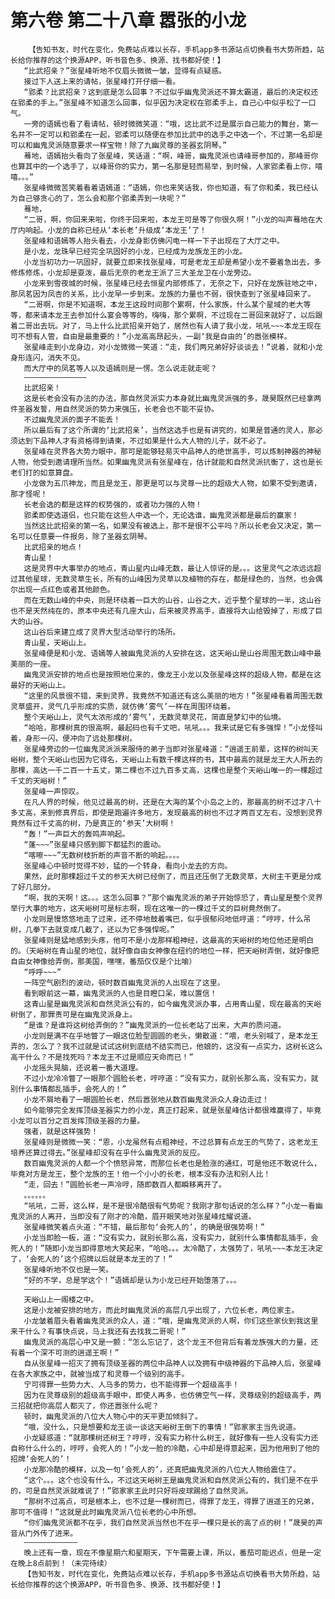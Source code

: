 # 第六卷 第二十八章 嚣张的小龙
        【告知书友，时代在变化，免费站点难以长存，手机app多书源站点切换看书大势所趋，站长给你推荐的这个换源APP，听书音色多、换源、找书都好使！】
       “比武招亲？”张星峰听地不仅眉头微微一皱，显得有点疑惑。
       接过下人送上来的请帖，张星峰打开仔细一看。
       “郢柔？比武招亲？这到底是怎么回事？不过似乎幽鬼灵派还不算太霸道，最后的决定权还在郢柔的手上。”张星峰不知道怎么回事，似乎因为决定权在郢柔手上，自己心中似乎松了一口气。
       一旁的语嫣也看了看请帖，顿时微微笑道：“哦，这比武不过是展示自己能力的舞台，第一名并不一定可以和郢柔在一起，郢柔可以随便在参加比武中的选手之中选一个，不过第一名却是可以和幽鬼灵派随意要求一样宝物！除了九幽灵尊的圣器玄阴琴。”
       蓦地，语嫣抬头看向了张星峰，笑话道：“啊，峰哥，幽鬼灵派也请峰哥参加的，那峰哥你也算其中的一个选手了，以峰哥你的实力，第一名那是轻而易举，到时候，人家郢柔看上你，嘻嘻。。。”
       张星峰微微苦笑着看着语嫣道：“语嫣，你也来笑话我，你也知道，有了你和柔，我已经认为自己够贪心的了，怎么会和那个郢柔弄到一块呢？”
       蓦地，
       “二哥，啊，你回来来啦，你终于回来啦，本龙王可是等了你很久啊！”小龙的叫声蓦地在大厅内响起。小龙的自称已经从‘本长老’升级成‘本龙王’了！
       张星峰和语嫣等人抬头看去，小龙身影仿佛闪电一样一下子出现在了大厅之中。
       是小龙，龙珠早已经完全巩固好的小龙，已经成为龙族龙王的小龙。
       小龙当初功力一巩固好，就要立即来找张星峰，可是老龙王却是希望小龙不要着急出去，多修炼修炼，小龙却是耍泼，最后无奈的老龙王派了三大圣龙卫在小龙旁边。
       小龙来到雪夜城的时候，张星峰已经去恒星内部修炼了，无奈之下，只好在龙族驻地之中，那凤茗因为凤杏的关系，比小龙早一步到来。龙族的力量也不弱，很快查到了张星峰回来了。
       “二哥啊，你是不知道啊，本龙王这段时间那个累啊，什么家族，什么某个星域的老大等等，都来请本龙王去参加什么宴会等等的，嗨嗨，那个累啊，不过现在二哥回来就好了，以后跟着二哥出去玩。对了，马上什么比武招亲开始了，居然也有人请了我小龙，吼吼~~~本龙王现在可不想有人管，自由是最重要的！”小龙高高昂起头，一副‘我是自由的’的嚣张模样。
       张星峰走到小龙身边，对小龙微微一笑道：“走，我们两兄弟好好谈谈去！”说着，就和小龙身形连闪，消失不见。
       而大厅中的凤茗等人以及语嫣则是一愣。怎么说走就走呢？
       ——————————————
       比武招亲！
       这是长老会没有办法的办法，那自然灵派实力本身就比幽鬼灵派强的多，晟昊既然已经拿两件圣器发誓，用自然灵派的势力来强压，长老会也不能不妥协。
       不过幽鬼灵派的面子不能丢！
       所以最后有了这个所谓的‘比武招亲’，当然这选手也是有讲究的，如果是普通的灵人，那必须达到下品神人才有资格得到请柬，不过如果是什么大人物的儿子，就不必了。
       张星峰在灵界各大势力眼中，那可是能够轻易灭中品神人的绝世高手，可以炼制神器的神秘人物，他受到邀请理所当然。如果幽鬼灵派有张星峰在，估计就能和自然灵派抗衡了，这也是长老们打的如意算盘。
       小龙做为五爪神龙，而且是龙王，那更是可以与灵尊一比的超级大人物，如果不受到邀请，那才怪呢！
       长老会选的都是这样的权势强的，或者功力强的人物！
       郢柔即使选道侣，也只能在这些人中选一个，无论选谁，幽鬼灵派都是最后的赢家！
       当然这比武招亲的第一名，如果没有被选上，那不是很不公平吗？所以长老会又决定，第一名可以任意要一件报务，除了圣器玄阴琴。
       比武招亲的地点！
       青山星！
       这是灵界中大事举办的地点，青山星内山峰无数，最让人惊讶的是。。。这里灵气之浓远远超过其他星球，无数灵草生长，所有的山峰因为灵草以及植物的存在，都是绿色的，当然，也会偶尔出现一点红色或者其他颜色。
       而在无数山峰的中央，则是环绕着一巨大的山谷，山谷之大，近乎整个星球的一半，这山谷也不是天然纯在的，原本中央还有几座大山，后来被灵界高手，直接将大山给毁掉了，形成了巨大的山谷。
       这山谷后来建立成了灵界大型活动举行的场所。
       青山星，天峪山上。
       张星峰便是和小龙、语嫣等人被幽鬼灵派的人安排在这，这天峪山是山谷周围无数山峰中最美丽的一座。
       幽鬼灵派安排的地点也是按照地位来的，像龙王小龙以及张星峰这样的超级人物，都是在这最好的天峪山上。
       “这里的风景很不错，来到灵界，我竟然不知道还有这么美丽的地方！”张星峰看着周围无数灵草盛开，灵气几乎形成的实质，就仿佛‘雾气’一样在周围环绕着。
       整个天峪山上，灵气太浓形成的‘雾气’，无数灵草灵花，简直是梦幻中的仙境。
       “哈哈，那棵树真的很高啊，最起码也有千丈吧，吼吼。。。我来试是它有多强悍！”小龙怪叫着，身形一闪，便冲向了远处那棵树。
       张星峰旁边的一位幽鬼灵派派来服侍的弟子当即对张星峰道：“逍遥王前辈，这样的树叫天峪树，整个天峪山也因为它得名，天峪山上有数千棵这样的书，其中最高的就是龙王大人所去的那棵，高达一千二百一十五丈，第二棵也不过九百多丈高，这棵也是整个天峪山唯一的一棵超过千丈的天峪树！”
       张星峰一声惊叹。
       在凡人界的时候，他见过最高的树，还是在大海的某个小岛之上的，那最高的树不过才八十多丈高，来到修真界后，即使是跑遍许多地方，发现最高的树也不过才两百丈左右，没想到灵界竟然有过千丈高的树，乃是真正的‘参天’大树啊！
       “轰！”一声巨大的轰鸣声响起。
       “蓬~~~”张星峰只感到脚下都猛烈的震动。
       “喀嚓~~~”无数树枝折断的声音不断的响起。。。。
       张星峰心中顿时觉得不妙，猛的一个转身，看向小龙去的方向。
       果然，此时那棵超过千丈的参天大树已经倒了，而且还压倒了无数灵草，大树主干更是分成了好几部分。
       “啊，我的天啊！这。。。这怎么回事？”那个幽鬼灵派的弟子开始惊恐了，青山星是整个灵界举行大事的地方，这天峪树可是标志啊，现在这唯一的一棵过千丈的巨树竟然倒了。
       小龙则是慢悠悠地走了过来，还不停地鼓着嘴巴，似乎很郁闷地低哼道：“哼哼，什么吊树，几拳下去就变成几截了，还以为它多强悍呢。”
       张星峰则是猛地感到头疼，他可不是小龙那样粗神经，这最高的天峪树的地位他还是明白的。（天峪树在青山星的地位，就好像自由女神像在纽约的地位一样，把天峪树弄倒，就好像把自由女神像给弄倒，那美国，嘿嘿，番茄仅仅是个比喻）
       “呼呼~~~”
       一阵空气剧烈的波动，顿时数百幽鬼灵派的人出现在了这里。
       看到眼前这一幕，幽鬼灵派的人也是目瞪口呆，难以置信！
       这青山星是幽鬼灵派和自然灵派公有的，如今幽鬼灵派办事，占用青山星，现在最高的天峪树倒了，那罪责可是在幽鬼灵派身上。
       “是谁？是谁将这树给弄倒的？”幽鬼灵派的一位长老站了出来，大声的质问道。
       小龙则是满不在乎地瞥了一眼这位脸型圆圆的老头，懒散道：“喂，老头别喊了，是本龙王弄的，怎么了？我不过就是试试这树到底结不结实而已，他娘的，这没有一点实力，这树长这么高干什么？不是找死吗？本龙王不过是顺应天命而已！”
       小龙摇头晃脑，还说着一番大道理。
       不过小龙冷冷瞥了一眼那个圆脸长老，哼哼道：“没有实力，就别长那么高，没有实力，就别什么事情都乱插手，会死人的！”
       小龙不屑地看了一眼圆脸长老，然后嚣张地从数百幽鬼灵派众人身边走过！
       如今能够完全发挥顶级圣器实力的小龙，真正打起来，就是张星峰估计都很难赢得了，毕竟小龙可以百分之百发挥顶级圣器的力量。
       强者，就是这样强势！
       张星峰则是微微一笑：“恩，小龙虽然有点粗神经，不过总算有点龙王的气势了，这老龙王培养还算过得去。”张星峰却没有在乎什么幽鬼灵派的反应。
       数百幽鬼灵派的人都一个个愤怒异常，而那位长老也是脸涨的通红，可是他还不敢说什么，毕竟对方是龙王，整个龙族的王！他一个小小的长老，根本没有办法和别人比！
       “走，回去！”圆脸长老一声冷哼，随即数百人都瞬移离开了。
       。。。。。。
       “吼吼，二哥，这么样，是不是很冷酷很有气势呢？我刚才那句话说的怎么样？”小龙一看幽鬼灵派的人离开，当即没有了刚才的冷酷，眉开眼笑地对张星峰炫耀说道。
       张星峰微笑着点头道：“不错，最后那句‘会死人的’，的确是很强势啊！”
       小龙当即脸一板，道：“没有实力，就别长那么高，没有实力，就别什么事情都乱插手，会死人的！”随即小龙当即得意地大笑起来，“哈哈。。。太冷酷了，太强势了，吼吼~~~本龙王决定了，‘会死人的’这个招牌以后就是本龙王的了！”
       张星峰听地不仅也是一笑。
       “好的不学，总是学这个！”语嫣却是认为小龙已经开始堕落了。。。
       ——————————————
       天峪山上一阁楼之中。
       这是小龙被安排的地方，而此时幽鬼灵派的高层几乎出现了，六位长老，两位家主。
       小龙皱着眉头看着幽鬼灵派的众人，道：“哦，是幽鬼灵派的人啊，你们这些家伙到我这里来干什么？有事快点说，马上我还有去找我二哥呢！”
       幽鬼灵派的高层心中又是一颤：“怎么忘记了，这个龙王不但背后有着龙族强大的力量，还有着一个深不可测的逍遥王啊！”
       自从张星峰一招灭了拥有顶级圣器的两位中品神人以及拥有中级神器的下品神人后，张星峰在各大家族之中，就被当成了和灵尊一个级别的高手。
       宁可得罪一些势力大、人马多的势力，也不能得罪一个超级高手！
       因为在灵尊级别的超级高手眼中，即使人再多，也仿佛空气一样，灵尊级别的超级高手，两三招就把你高层人都灭了，你还嚣张什么呢？
       顿时，幽鬼灵派的八位大人物心中的天平更加倾斜了。
       “哦，没什么，只是想要和龙王谈一谈这天峪树王倒下的事情！”郢家家主当先说道。
       小龙疑惑道：“就那棵树还树王？哼哼，没有实力称什么树王，就好像有一些人没有实力还自称什么什么的，哼哼，会死人的！”小龙一脸的冷酷，心中却是得意起来，因为他用到了他的招牌‘会死人的’！
       小龙那冷酷的模样，以及一句‘会死人的’，还真把幽鬼灵派的八位大人物给震住了。
       “这个。。。这个也没有什么，不过这天峪树王是幽鬼灵派和自然灵派公有的，我们是不在乎的，可是自然灵派就难说了！”郢家家主此时只好将皮球踢给了自然灵派。
       “那树不过高点，可是根本上，也不过是一棵树而已，得罪了龙王，得罪了逍遥王的兄弟，那可不值得！”这就是此时幽鬼灵派八位长老的心中所想。
       “你们幽鬼灵派都不在乎，我们自然灵派当然也不在乎一棵只是长的高了点的树！”晟昊的声音从门外传了进来。
       ————————————
       晚上还有一章，现在不像星期六和星期天，下午需要上课，所以，番茄可能迟点，但是一定在晚上8点前到！（未完待续）
       【告知书友，时代在变化，免费站点难以长存，手机app多书源站点切换看书大势所趋，站长给你推荐的这个换源APP，听书音色多、换源、找书都好使！】